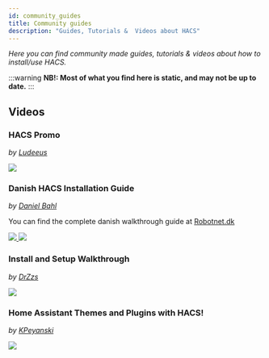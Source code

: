```yaml
---
id: community_guides
title: Community guides
description: "Guides, Tutorials &  Videos about HACS"
---
```


_Here you can find community made guides, tutorials & videos about how  to install/use HACS._

:::warning
**NB!: Most of what you find here is static, and may not be up to date.**
:::

## Videos

### HACS Promo

_by [Ludeeus](https://github.com/ludeeus)_

<a href="https://www.youtube.com/watch?v=vq0qQtDAOW0 " target="_blank" title="HACS Promo">
    <img src="https://img.youtube.com/vi/vq0qQtDAOW0/0.jpg" />
</a>

### Danish HACS Installation Guide

_by [Daniel Bahl](https://danielbahl.com)_

You can find the complete danish walkthrough guide at <a href="https://robotnet.dk/2020/hacs-home-assistant-community-store.html" target="_blank" title="HACS: Home Assistant Community Store in Danish">Robotnet.dk</a>

<a href="https://www.youtube.com/watch?v=1KQH7n7Stss" target="_blank" title="Install HACS via Terminal - in Danish">
    <img src="https://img.youtube.com/vi/1KQH7n7Stss/0.jpg" />
</a>

<a href="https://www.youtube.com/watch?v=v_S4MgJVqLE" target="_blank" title="Add HACS to Home Assistant - in Danish">
    <img src="https://img.youtube.com/vi/v_S4MgJVqLE/0.jpg" />
</a>

### Install and Setup Walkthrough

_by [DrZzs](https://www.youtube.com/channel/UC7G4tLa4Kt6A9e3hJ-HO8ng)_

<a href="https://www.youtube.com/watch?v=aJTTCAvzpIU " target="_blank" title="Install and Setup Walkthrough">
    <img src="https://img.youtube.com/vi/aJTTCAvzpIU/0.jpg" />
</a>

### Home Assistant Themes and Plugins with HACS!

_by [KPeyanski](https://www.youtube.com/channel/UCiyU6otsAn6v2NbbtM85npg)_

<a href="https://www.youtube.com/watch?v=4cOdgW23KCA " target="_blank" title="Home Assistant Themes and Plugins with HACS!">
    <img src="https://img.youtube.com/vi/4cOdgW23KCA/0.jpg" />
</a>
